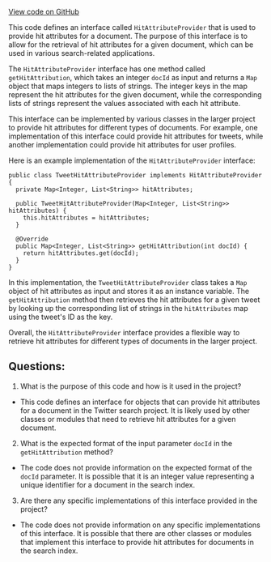 [View code on GitHub](https://github.com/misbahsy/the-algorithm/src/java/com/twitter/search/common/query/HitAttributeProvider.java)

This code defines an interface called `HitAttributeProvider` that is used to provide hit attributes for a document. The purpose of this interface is to allow for the retrieval of hit attributes for a given document, which can be used in various search-related applications.

The `HitAttributeProvider` interface has one method called `getHitAttribution`, which takes an integer `docId` as input and returns a `Map` object that maps integers to lists of strings. The integer keys in the map represent the hit attributes for the given document, while the corresponding lists of strings represent the values associated with each hit attribute.

This interface can be implemented by various classes in the larger project to provide hit attributes for different types of documents. For example, one implementation of this interface could provide hit attributes for tweets, while another implementation could provide hit attributes for user profiles.

Here is an example implementation of the `HitAttributeProvider` interface:

```
public class TweetHitAttributeProvider implements HitAttributeProvider {
  private Map<Integer, List<String>> hitAttributes;

  public TweetHitAttributeProvider(Map<Integer, List<String>> hitAttributes) {
    this.hitAttributes = hitAttributes;
  }

  @Override
  public Map<Integer, List<String>> getHitAttribution(int docId) {
    return hitAttributes.get(docId);
  }
}
```

In this implementation, the `TweetHitAttributeProvider` class takes a `Map` object of hit attributes as input and stores it as an instance variable. The `getHitAttribution` method then retrieves the hit attributes for a given tweet by looking up the corresponding list of strings in the `hitAttributes` map using the tweet's ID as the key.

Overall, the `HitAttributeProvider` interface provides a flexible way to retrieve hit attributes for different types of documents in the larger project.
## Questions: 
 1. What is the purpose of this code and how is it used in the project?
- This code defines an interface for objects that can provide hit attributes for a document in the Twitter search project. It is likely used by other classes or modules that need to retrieve hit attributes for a given document.

2. What is the expected format of the input parameter `docId` in the `getHitAttribution` method?
- The code does not provide information on the expected format of the `docId` parameter. It is possible that it is an integer value representing a unique identifier for a document in the search index.

3. Are there any specific implementations of this interface provided in the project?
- The code does not provide information on any specific implementations of this interface. It is possible that there are other classes or modules that implement this interface to provide hit attributes for documents in the search index.